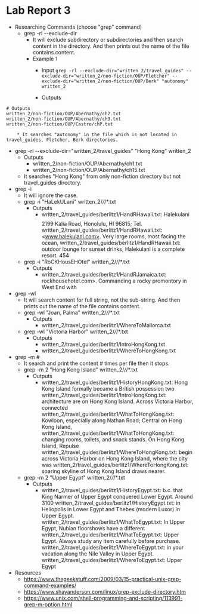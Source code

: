 # Lab Report 3
* Researching Commands (choose "grep" command)
  * grep -rl --exclude-dir
    * It will exclude subdirectory or subdirectories and then search content in the directory. And then prints out the name of the file contains content.
    * Example 1
      * Input
`grep -rl --exclude-dir="written_2/travel_guides" --exclude-dir="written_2/non-fiction/OUP/Fletcher" --exclude-dir="written_2/non-fiction/OUP/Berk" "autonomy" written_2`
    
      * Outputs 

```
# Outputs
written_2/non-fiction/OUP/Abernathy/ch2.txt
written_2/non-fiction/OUP/Abernathy/ch3.txt
written_2/non-fiction/OUP/Castro/chP.txt
```

        * It searches "autonomy" in the file which is not located in travel_guides, Fletcher, Berk directories.   
  * grep -rl --exclude-dir="written_2/travel_guides" "Hong Kong" written_2 
      * Outputs
        * written_2/non-fiction/OUP/Abernathy/ch1.txt
        * written_2/non-fiction/OUP/Abernathy/ch15.txt
      * It searches "Hong Kong" from only non-fiction directory but not travel_guides directory.
  * grep -i
    * It will ignore the case. 
    * grep -i "HaLekULani" written_2/*/*/*.txt
      * Outputs
        * written_2/travel_guides/berlitz1/HandRHawaii.txt:        Halekulani $$$$ 2199 Kalia Road, Honolulu, HI 96815; Tel.
written_2/travel_guides/berlitz1/HandRHawaii.txt:        <www.halekulani.com>. Very large rooms, most facing the ocean,
written_2/travel_guides/berlitz1/HandRHawaii.txt:        outdoor lounge for sunset drinks, Halekulani is a complete resort. 454
    * grep -i "RoCKHousEHOtel" written_2/*/*/*.txt
      * Outputs
        * written_2/travel_guides/berlitz1/HandRJamaica.txt:        rockhousehotel.com>. Commanding a rocky promontory in West End with
  * grep -wl
    * It will search content for full string, not the sub-string. And then prints out the name of the file contains content.
    * grep -wl "Joan, Palma" written_2/*/*/*.txt
      * Outputs
        * written_2/travel_guides/berlitz1/WhereToMallorca.txt
    * grep -wl "Victoria Harbor" written_2/*/*/*.txt
      * Outputs
        * written_2/travel_guides/berlitz1/IntroHongKong.txt
        * written_2/travel_guides/berlitz1/WhereToHongKong.txt
  * grep -m #
    * It search and print the content # times per file then it stops. 
    * grep -m 2 "Hong Kong Island" written_2/*/*/*.txt
      * Outputs
        * written_2/travel_guides/berlitz1/HistoryHongKong.txt:        Hong Kong Island formally became a British possession two
written_2/travel_guides/berlitz1/IntroHongKong.txt:        architecture are on Hong Kong Island. Across Victoria Harbor, connected
written_2/travel_guides/berlitz1/WhatToHongKong.txt:        Kowloon, especially along Nathan Road; Central on Hong Kong Island,
written_2/travel_guides/berlitz1/WhatToHongKong.txt:        changing rooms, toilets, and snack stands. On Hong Kong Island, Repulse
written_2/travel_guides/berlitz1/WhereToHongKong.txt:        begin across Victoria Harbor on Hong Kong Island, where the city was
written_2/travel_guides/berlitz1/WhereToHongKong.txt:        soaring skyline of Hong Kong Island draws nearer.
    * grep -m 2 "Upper Egypt" written_2/*/*/*.txt
      * Outputs
        * written_2/travel_guides/berlitz1/HistoryEgypt.txt:        b.c. that King Narmer of Upper Egypt conquered Lower Egypt. Around 3100
written_2/travel_guides/berlitz1/HistoryEgypt.txt:        in Heliopolis in Lower Egypt and Thebes (modern Luxor) in Upper Egypt.
written_2/travel_guides/berlitz1/WhatToEgypt.txt:        In Upper Egypt, Nubian floorshows have a different
written_2/travel_guides/berlitz1/WhatToEgypt.txt:        Upper Egypt. Always study any item carefully before purchase.
written_2/travel_guides/berlitz1/WhereToEgypt.txt:        in your vacation along the Nile Valley in Upper Egypt.
written_2/travel_guides/berlitz1/WhereToEgypt.txt:        Upper Egypt
  * Resources
    * https://www.thegeekstuff.com/2009/03/15-practical-unix-grep-command-examples/
    * https://www.shayanderson.com/linux/grep-exclude-directory.htm
    * https://www.unix.com/shell-programming-and-scripting/113991-grep-m-option.html

